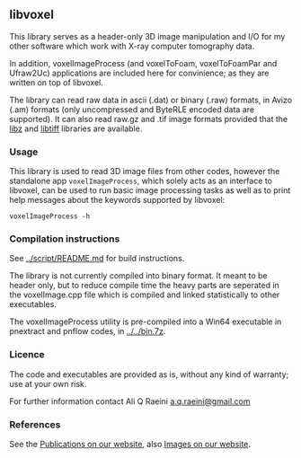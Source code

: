 ##  libvoxel

This library serves as a header-only 3D image manipulation and I/O for my other
software which work with X-ray computer tomography data.

In addition, voxelImageProcess (and voxelToFoam, voxelToFoamPar and Ufraw2Uc) applications are included here for convinience; as they are written on top of libvoxel.


The library can read raw data in ascii (.dat) or binary (.raw) formats, in Avizo (.am) formats (only uncompressed and ByteRLE encoded data are supported).  It can also read raw.gz and .tif image formats provided that the  [libz] and [libtiff] libraries are available.

### Usage

This library is used to read 3D image files from other codes, however the standalone app `voxelImageProcess`,
which solely acts as an interface to libvoxel, can be used to run basic image processing tasks as well as to print help messages about the keywords supported by libvoxel:

   `voxelImageProcess -h`


### Compilation instructions

See [../script/README.md](../script/README.md) for build instructions.

The library is not currently compiled into binary format. It meant to be header only, but to reduce compile time the heavy parts are seperated in the voxelImage.cpp file which is compiled and linked statistically to other executables.

The voxelImageProcess utility is pre-compiled into a Win64 executable in pnextract and pnflow codes, in [../../bin.7z](../../bin.7z).


###  Licence

The code and executables are provided as is, without any kind of warranty;
use at your own risk.

For further information contact Ali Q Raeini <a.q.raeini@gmail.com>


### References
See the [Publications on our website], also [Images on our website].

[Publications on our website]: https://www.imperial.ac.uk/earth-science/research/research-groups/pore-scale-modelling/publications/
[Images on our website]: https://www.imperial.ac.uk/earth-science/research/research-groups/pore-scale-modelling/micro-ct-images-and-networks/
[Imperial College - pore-scale consortium]: https://www.imperial.ac.uk/earth-science/research/research-groups/pore-scale-modelling
[libtiff]: https://gitlab.com/libtiff/libtiff
[porefoam]: https://github.com/aliraeini/porefoam
[pnextract]: https://github.com/aliraeini/pnextract
[pnflow]: https://github.com/aliraeini/pnflow
[libz]: https://github.com/madler/zlib
